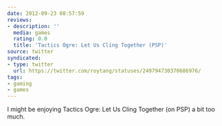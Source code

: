 ```yaml
---
date: 2012-09-23 08:57:59
reviews:
- description: ''
  media: games
  rating: 0.0
  title: 'Tactics Ogre: Let Us Cling Together (PSP)'
source: twitter
syndicated:
- type: twitter
  url: https://twitter.com/roytang/statuses/249794730370686976/
tags:
- gaming
- games
---
```


I might be enjoying Tactics Ogre: Let Us Cling Together (on PSP) a bit too much.